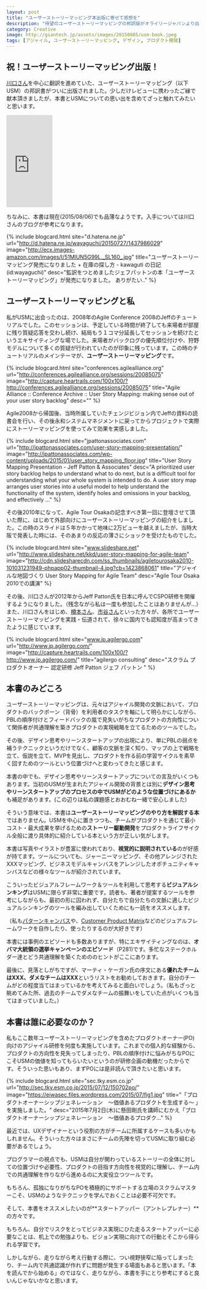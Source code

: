 ```yaml
---
layout: post
title: "ユーザーストーリーマッピング本出版に寄せて感想を"
description: "待望のユーザーストーリーマッピングの邦訳版がオライリージャパンより出版されました。ユーザーストーリーマッピングとの出会いから、本書の見どころについてつれづれなるままに書いてみました。"
category: Creative
image: http://giantech.jp/assets/images/20150805/usm-book.jpeg
tags: [アジャイル, ユーザーストーリーマッピング, デザイン, プロダクト開発]
---
```


## 祝！ユーザーストーリーマッピング出版！

[川口さん](https://twitter.com/kawaguti)を中心に翻訳を進めていた、ユーザーストーリーマッピング（以下USM）の邦訳書がついに出版されました。少しだけレビューに携わったご縁で献本頂きましたが、本書とUSMについての思い出を含めてざっと触れてみたいと思います。

<iframe src="http://rcm-fe.amazon-adsystem.com/e/cm?lt1=_blank&bc1=000000&IS2=1&bg1=FFFFFF&fc1=000000&lc1=0000FF&t=giantech-22&o=9&p=8&l=as4&m=amazon&f=ifr&ref=ss_til&asins=4873117321" style="width:120px;height:240px;" scrolling="no" marginwidth="0" marginheight="0" frameborder="0"></iframe>

ちなみに、本書は現在(2015/08/06)でも品薄なようです。入手については川口さんのブログが参考になります。

{% include blogcard.html site="d.hatena.ne.jp" url="http://d.hatena.ne.jp/wayaguchi/20150727/1437986029" image="http://ecx.images-amazon.com/images/I/51MlUN5G99L._SL160_.jpg" title="ユーザーストーリーマッピング発売になりました + 在庫の探し方 - kawaguti の日記　(id:wayaguchi)" desc="監訳をつとめましたジェフパットンの本「ユーザーストーリーマッピング」が発売になりました。  ありがたい.." %}


## ユーザーストーリーマッピングと私

私がUSMに出会ったのは、2008年のAgile Conference 2008のJeffのチュートリアルでした。このセッションは、予定している時間が終了しても来場者が部屋に残り質疑応答を交わし続け、結局もう１コマ分延長してセッションを続けたというエキサイティングな場でした。来場者がバックログの優先順位付けや、狩野モデルについて多くの質疑が行われていたのが印象に残っています。この時のチュートリアルのメインテーマが、**ユーザーストーリーマッピング**です。

{% include blogcard.html site="conferences.agilealliance.org" url="http://conferences.agilealliance.org/sessions/20085075" image="http://capture.heartrails.com/100x100/?http://conferences.agilealliance.org/sessions/20085075" title="Agile Alliance :: Conference Archive :: User Story Mapping: making sense out of your user story backlog" desc="" %}

Agile2008から帰国後、当時所属していたチェンジビジョン内でJeffの資料の読書会を行い、その後永和システムマネジメントに戻ってからプロジェクトで実際にストーリーマッピングを使ってみて効果を実感しました。

{% include blogcard.html site="jpattonassociates.com" url="http://jpattonassociates.com/user-story-mapping-presentation/" image="http://jpattonassociates.com/wp-content/uploads/2015/01/user_story_mapping_floor.jpg" title="User Story Mapping Presentation - Jeff Patton & Associates" desc="A prioritized user story backlog helps to understand what to do next, but is a difficult tool for understanding what your whole system is intended to do. A user story map arranges user stories into a useful model to help understand the functionality of the system, identify holes and omissions in your backlog, and effectively …" %}

その後2010年になって、Agile Tour Osakaの記念すべき第一回に登壇させて頂いた際に、はじめて外部向けにユーザーストーリーマッピングの紹介をしました。この時のスライドは５年かかって地味に2万ビューを越えましたが、当時大阪で発表した時には、そのあまりの反応の薄さにショックを受けたものでした。

{% include blogcard.html site="www.slideshare.net" url="http://www.slideshare.net/kkd/user-story-mapping-for-agile-team" image="http://cdn.slidesharecdn.com/ss_thumbnails/agiletourosaka2010-101031231949-phpapp02-thumbnail-4.jpg?cb=1423868061" title="アジャイルな地図づくり User Story Mapping for Agile Team" desc="Agile Tour Osaka 2010での講演" %}

その後、川口さんが2012年からJeff Patton氏を日本に呼んでCSPO研修を開催するようになりました。（残念ながら私は一度も参加したことはありませんが…）また、川口さんをはじめ、[樽本さん](http://www.usablog.jp/)、[市谷さん](https://twitter.com/papanda)といった方々が、各所でユーザーストーリーマッピングを実践・伝道されて、徐々に国内でも認知度が高まってきたように感じています。

{% include blogcard.html site="www.jp.agilergo.com" url="http://www.jp.agilergo.com/" image="http://capture.heartrails.com/100x100/?http://www.jp.agilergo.com/" title="agilergo consulting" desc="スクラム プロダクトオーナー 認定研修 Jeff Patton ジェフ パットン
" %}

## 本書のみどころ

ユーザーストーリーマッピングは、元々はアジャイル開発の文脈において、ブロダクトのバックボーン（背骨）を利用者のタスクを軸にして明らかにしながら、PBLの順序付けとフィードバックの嵐で見失いがちなプロダクトの方向性について関係者が共通理解を築きプロダクトの実現戦略を立てるためのツールでした。

その後、デザイン思考やリーンスタートアップの出現により、単にPBLの弱点を補うテクニックというだけでなく、顧客の文脈を深く知り、マップの上で戦略を立て、仮説を立て、MVPを見出し、プロダクトを作る前の学習サイクルを素早く回すためのツールという位置づけへと変わってきたと感じます。

本書の中でも、デザイン思考やリーンスタートアップについての言及がいくつもあります。当初のUSMが生まれたアジャイル開発の背景とは別に**デザイン思考やリーンスタートアップのプロセスの中でUSMがどのような位置づけにあるか**も補足があります。(この辺りは私の課題感とおおむね一緒で安心しました)

そういう意味では、本書は**ユーザーストーリーマッピングのやり方を解説する本**ではありません。USMを中心に置きつつも、チームがプロダクトを通じて最小コスト・最大成果を挙げるための**ストーリー駆動開発**をプロダクトライフサイクル全般に渡り具体的に紹介している本という方が正しい気がします。

本書は写真やイラストが豊富に使われており、**視覚的に説明されている**のが好感が持てます。ツールについても、ジャーニーマッピング、その他アレンジされたXXXマッピング、ビジネスモデルキャンバスをアレンジしたオポチュニティキャンバスなどの様々なツールが紹介されています。

こういったビジュアルフレームワーク＆ツールを利用して思考する**ビジュアルシンキング**はUSMに限らず非常に重要です。読者も、著者が提案するツールを参考にしながらも、最初の形に囚われず、自分たちで自分たちの文脈に適したビジュアルシンキングのツールを編み出していくためにも一読をオススメします。

（私も[パターンキャンバス](http://www.slideshare.net/kkd/pattern-canvas)や、[Customer Product Matrix](http://www.slideshare.net/kkd/customer-product-matrix)などのビジュアルフレームワークを自作したり、使ったりするのが大好きです）

本書には事例のエピソードも多数ありますが、特にエキサイティングなのは、**オバマ大統領の選挙キャンペーンのエピソード**（P281)です。多忙なステークホルダー達とどう共通理解を築くためののヒントがここにあります。

最後に、見落としがちですが、マーティ・ケーガン氏の序文にある**優れたチームはXXX、ダメなチームはXXX**というリストをお勧めしておきます。自分のチームがどの程度当てはまっているかを考えてみると面白いでしょう。（私もざっと眺めてみた所、過去のチームでダメなチームの振舞いをしていた点がいくつも当てはまっていました。）

## 本書は誰に必要なのか？

私もここ数年ユーザーストーリーマッピングを含めたプロダクトオーナー(PO)向けのアジャイル研修を何度も実施しています。これまでの個人的な経験から、プロダクトの方向性を見失ってしまったり、PBLの順序付けに悩みがちなPOにこそUSMの価値を知ってもらいたいというのが研修企画の動機だったからです。そういった思いもあり、まずPOには是非読んで頂きたいと思います。

{% include blogcard.html site="sec.tky.esm.co.jp" url="http://sec.tky.esm.co.jp/2015/07/12/150702po/" image="https://eiwasec.files.wordpress.com/2015/07/fig1.jpg" title="「プロダクトオーナーシップジェネレーション　～価値あるプロダクトを生成する～ 」を実施しました。" desc="2015年7月2日(木)に懸田剛氏を講師にむかえ「プロダクトオーナーシップジェネレーション　～価値あるプロダク…" %}

最近では、UXデザイナーという役割の方がチームに所属するケースも多いかもしれません。そういった方々はまさにチームの先陣を切ってUSMに取り組む必要があるでしょう。

プログラマーの視点でも、USMは自分が関わっているストーリーの全体に対しての位置づけや必要性、プロダクトの目指す方向性を視覚的に理解し、チーム内での共通理解を作りながら進めるのに大変役立つツールです。

もちろん、孤独になりがちなPOを積極的にサポートする立場のスクラムマスターこそ、USMのようなテクニックを学んでおくことは必要不可欠です。

そして、本書をオススメしたいのが**スタートアッパー（アントレプレナー）**の方々です。

もちろん、自分でリスクをとってビジネス実現にひた走るスタートアッパーに必要なことは、机上での勉強よりも、ビジョン実現に向けての行動とそこから得られる学習です。

しかしながら、走りながら考え行動する際に、つい視野狭窄に陥ってしまったり、チーム内で共通認識が作れずに問題が発生する場面もあると思います。「本を読んでから始める」のではなく、走りながら、本書を手にとり参考にすると良いんじゃないかなと思います。



